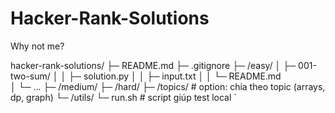 # Hacker-Rank-Solutions

Why not me?

hacker-rank-solutions/
├─ README.md
├─ .gitignore
├─ /easy/
│ ├─ 001-two-sum/
│ │ ├─ solution.py
│ │ ├─ input.txt
│ │ └─ README.md  
│ └─ ...
├─ /medium/
├─ /hard/
├─ /topics/ # option: chia theo topic (arrays, dp, graph)
└─ /utils/
└─ run.sh # script giúp test local
`

